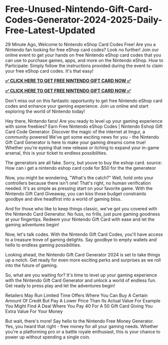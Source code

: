 # Free-Unused-Nintendo-Gift-Card-Codes-Generator-2024-2025-Daily-Free-Latest-Updated

29 Minute Ago, Welcome to Nintendo eShop Card Codes Free! Are you a Nintendo fan looking for free eShop card codes? Look no further! Join our online event to get your hands on free Nintendo eShop card codes that you can use to purchase games, apps, and more on the Nintendo eShop.
How to Participate: Simply follow the instructions provided during the event to claim your free eShop card codes. It's that easy!

**[✅ CLICK HERE TO GET FREE NINTENDO GIFT CARD NOW ✅](https://tinyurl.com/yu8sv8t7)**

**[✅ CLICK HERE TO GET FREE NINTENDO GIFT CARD NOW ✅](https://tinyurl.com/yu8sv8t7)**



Don't miss out on this fantastic opportunity to get free Nintendo eShop card codes and enhance your gaming experience. Join us online and start exploring the world of Nintendo today!


Hey there, Nintendo fans! Are you ready to level up your gaming experience with some freebies? Earn Free Nintendo eShop Codes | Nintendo Eshop Gift Card Code Generator. Discover the magic of the internet at Imgur, a community powered  We've got some exciting news for you - the Nintendo Gift Card Generator is here to make your gaming dreams come true! Whether you're eyeing that new release or itching to expand your in-game arsenal, this is your ticket to endless possibilities.

The generators are all fake. Sorry, but youve to buy the eshop card. source: How can i get a nintendo eshop card code for $50 for the the generateor

Now, you might be wondering, "What's the catch?" Well, hold onto your controllers because there isn't one! That's right, no human verification needed. It's as simple as pressing start on your favorite game. With the Nintendo Gift Card Giveaway, you can kiss those budget constraints goodbye and dive headfirst into a world of gaming bliss.

And for those who like to keep things classic, we've got you covered with the Nintendo Card Generator. No fuss, no frills, just pure gaming goodness at your fingertips. Redeem your Nintendo Gift Card with ease and let the gaming adventures begin!

Now, let's talk codes. With the Nintendo Gift Card Codes, you'll have access to a treasure trove of gaming delights. Say goodbye to empty wallets and hello to endless gaming possibilities.

Looking ahead, the Nintendo Gift Card Generator 2024 is set to take things up a notch. Get ready for even more exciting perks and surprises as we roll into the future of gaming.

So, what are you waiting for? It's time to level up your gaming experience with the Nintendo Gift Card Generator and unlock a world of endless fun. Get ready to press play and let the adventures begin!

Retailers May Run Limited Time Offers Where You Can Buy A Certain Amount Of Credit But Pay A Lower Price Than Its Actual Value For Example You Might Find A Deal Where You Pay 40 For A 50 Gift Card Giving You Extra Value For Your Money

But wait, there's more! Say hello to the Nintendo Free Money Generator. Yes, you heard that right - free money for all your gaming needs. Whether you're a platforming pro or a battle royale enthusiast, this is your chance to power up without spending a single coin.
